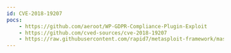 ```yaml
---
id: CVE-2018-19207
pocs:
    - https://github.com/aeroot/WP-GDPR-Compliance-Plugin-Exploit
    - https://github.com/cved-sources/cve-2018-19207
    - https://raw.githubusercontent.com/rapid7/metasploit-framework/master/modules/auxiliary/admin/http/wp_gdpr_compliance_privesc.rb
---
```

